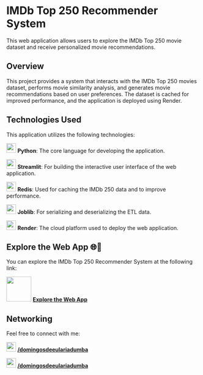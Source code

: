 # IMDb Top 250 Recommender System

This web application allows users to explore the IMDb Top 250 movie dataset and receive personalized movie recommendations.

## Overview

This project provides a system that interacts with the IMDb Top 250 movies dataset, performs movie similarity analysis, and generates movie recommendations based on user preferences. The dataset is cached for improved performance, and the application is deployed using Render.

## Technologies Used

This application utilizes the following technologies:

<img src = 'https://i.postimg.cc/j2xvXyQq/python-logo.png' width = '25' height = '25'/>    **Python**: The core language for developing the application.

<img src = 'https://i.postimg.cc/BnrgzrcV/streamlit-logo.png' width = '25' height = '25'/>    **Streamlit**: For building the interactive user interface of the web application.

 <img src = 'https://i.postimg.cc/Hn6zPjBw/redis-logo.png' width = '25' height = '25'/>    **Redis**: Used for caching the IMDb 250 data and to improve performance.
 
<img src = 'https://i.postimg.cc/5tfjLz02/joblib-icon.png' width = '25' height = '25'/>    **Joblib**: For serializing and deserializing the ETL data.

<img src = 'https://i.postimg.cc/CM7cK6SR/render-logo.png' width = '25' height = '25'/>    **Render**: The cloud platform used to deploy the web application.

## Explore the Web App 🌐🚀

You can explore the IMDb Top 250 Recommender System at the following link:

<img src = 'https://i.postimg.cc/Z5dXDfjq/recommender-logo.png' width = '65' height = '65'/> **[Explore the Web App](https://imdbrecommender.onrender.com)**

## Networking

Feel free to connect with me:

 <img src = 'https://i.postimg.cc/t4vNmLB0/linktree-icon.png' width = '25' height = '25'/>  **[/domingosdeeulariadumba](https://linktr.ee/domingosdeeulariadumba)**
 
 <img src = 'https://i.postimg.cc/W1178266/linkedin-icon.png' width = '25' height = '25'/>  **[/domingosdeeulariadumba](https://linkedin.com/in/domingosdeeulariadumba/)**
